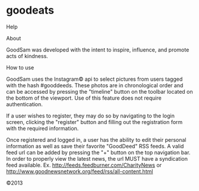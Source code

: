 goodeats
========

Help

About

GoodSam was developed with the intent to inspire, influence, and promote acts of kindness. 

How to use

GoodSam uses the Instagram© api to select pictures from users tagged with the hash #gooddeeds. These photos are in chronological order and can be accessed by pressing the "timeline" button on the toolbar located on the bottom of the viewport. Use of this feature does not require authentication.

If a user wishes to register, they may do so by navigating to the login screen, clicking the "register" button and filling out the registration form with the required information. 

Once registered and logged in, a user has the ability to edit their personal information as well as save their favorite "GoodDeed" RSS feeds.  A valid feed url can be added by pressing the "+" button on the top navigation bar. In order to properly view the latest news, the url MUST have a syndication feed available. Ex. http://feeds.feedburner.com/CharityNews or http://www.goodnewsnetwork.org/feed/rss/all-content.html


©2013